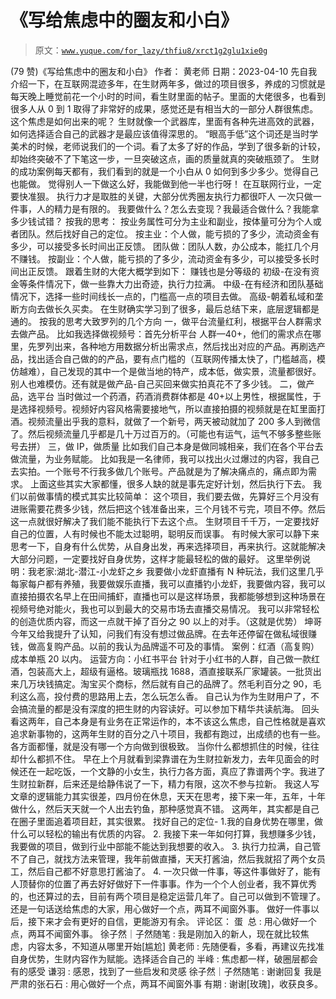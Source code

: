 # 《写给焦虑中的圈友和小白》

> 原文：[`www.yuque.com/for_lazy/thfiu8/xrct1g2glu1xie0g`](https://www.yuque.com/for_lazy/thfiu8/xrct1g2glu1xie0g)

<ne-h2 id="4343a085" data-lake-id="4343a085"><ne-heading-ext><ne-heading-anchor></ne-heading-anchor><ne-heading-fold></ne-heading-fold></ne-heading-ext><ne-heading-content><ne-text id="u668a6ca5">(79 赞)《写给焦虑中的圈友和小白》</ne-text></ne-heading-content></ne-h2> <ne-p id="u5ca7850e" data-lake-id="u5ca7850e"><ne-text id="u8e4c6b3b">作者： 黄老师</ne-text></ne-p> <ne-p id="ud843efe2" data-lake-id="ud843efe2"><ne-text id="u2acb86c8">日期：2023-04-10</ne-text></ne-p> <ne-p id="u3b9b7fff" data-lake-id="u3b9b7fff"><ne-text id="u930132e5">先自我介绍一下，在互联网混迹多年，在生财两年多，做过的项目很多，养成的习惯就是每天晚上睡觉前花一个小时的时间，看生财里面的帖子。里面的大佬很多，也看到很多人从 0 到 1 取得了非常好的成果，感觉还是有相当大的一部分人群很焦虑。这个焦虑是如何出来的呢？</ne-text></ne-p> <ne-p id="ua2477b3f" data-lake-id="ua2477b3f"><ne-text id="u6e1cb637">生财就像一个武器库，里面有各种先进高效的武器，</ne-text><ne-text id="u8f908d24" ne-bold="true">如何选择适合自己的武器才是最应该值得深思的</ne-text><ne-text id="u8f1be328">。</ne-text></ne-p> <ne-p id="ubb360f9a" data-lake-id="ubb360f9a"><ne-text id="u6fc357e9">“眼高手低”这个词还是当时学美术的时候，老师说我们的一个词。看了太多了好的作品，学到了很多新的计较，却始终突破不了下笔这一步，一旦突破这点，画的质量就真的突破瓶颈了。</ne-text></ne-p> <ne-p id="u3d601fed" data-lake-id="u3d601fed"><ne-text id="uad4476f2">生财的成功案例每天都有，我们看到的就是一个小白从 0 如何到多少多少。觉得自己也能做。</ne-text></ne-p> <ne-p id="u4b461ccd" data-lake-id="u4b461ccd"><ne-text id="uf7076825">觉得别人一下做这么好，我能做到他一半也行呀！</ne-text></ne-p> <ne-p id="uac2bb8c6" data-lake-id="uac2bb8c6"><ne-text id="u7279415d">在互联网行业，一定要快准狠。</ne-text></ne-p> <ne-p id="u705f7730" data-lake-id="u705f7730"><ne-text id="ufb08a6c2">执行力才是取胜的关键，大部分优秀圈友执行力都很吓人</ne-text></ne-p> <ne-p id="u98471de4" data-lake-id="u98471de4"><ne-text id="ucea192ac">一次只做一件事，人的精力是有限的。</ne-text></ne-p> <ne-p id="u2908b39d" data-lake-id="u2908b39d"><ne-text id="ucc0b7bb2">我要做什么？怎么去变现？我最适合做什么？我能拿多少钱试错？</ne-text></ne-p> <ne-p id="uaa0c4295" data-lake-id="uaa0c4295"><ne-text id="uc89f3138">按我的思考：</ne-text></ne-p> <ne-p id="u2415d905" data-lake-id="u2415d905"><ne-text id="u12330b17">按业务属性可分为主业和副业，按体量可分为个人或者团队。然后找好自己的定位。</ne-text></ne-p> <ne-p id="ub2f5db9b" data-lake-id="ub2f5db9b"><ne-text id="uda05e230">按主业：个人做，能亏损的了多少，流动资金有多少，可以接受多长时间出正反馈。</ne-text></ne-p> <ne-p id="u1245a936" data-lake-id="u1245a936"><ne-text id="ue721ea32">团队做：团队人数，办公成本，能扛几个月不赚钱。</ne-text></ne-p> <ne-p id="u78eca4a5" data-lake-id="u78eca4a5"><ne-text id="uf4cbda7c">按副业：个人做，能亏损的了多少，流动资金有多少，可以接受多长时间出正反馈。</ne-text></ne-p> <ne-p id="u3a31119c" data-lake-id="u3a31119c"><ne-text id="ucc547d1d">跟着生财的大佬大概学到如下： 赚钱也是分等级的</ne-text></ne-p> <ne-p id="u9e0a572d" data-lake-id="u9e0a572d"><ne-text id="ufd6fb50b">初级-在没有资金等条件情况下，做一些靠大力出奇迹，执行力拉满。</ne-text></ne-p> <ne-p id="ufc74d5a3" data-lake-id="ufc74d5a3"><ne-text id="u809af502">中级-在有经济和团队基础情况下，选择一些时间线长一点的，门槛高一点的项目去做。</ne-text></ne-p> <ne-p id="ua6eb12b1" data-lake-id="ua6eb12b1"><ne-text id="u7869f233">高级-朝着私域和垄断方向去做长久买卖。</ne-text></ne-p> <ne-p id="u866121cf" data-lake-id="u866121cf"><ne-text id="ue76521ef">在生财确实学习到了很多，最后总结下来，底层逻辑都是通的。</ne-text></ne-p> <ne-p id="udcd7dc06" data-lake-id="udcd7dc06"><ne-text id="u32dd40d7">按我的思考大致罗列的几个方向</ne-text></ne-p> <ne-p id="u5e9122eb" data-lake-id="u5e9122eb"><ne-text id="ud4ff2fb4">一，做平台流量红利，根据平台人群需求去做产品。</ne-text></ne-p> <ne-p id="ub50250ca" data-lake-id="ub50250ca"><ne-text id="u1ba319e3">比如我选择做视频号：首先分析平台</ne-text></ne-p> <ne-p id="ud696dddd" data-lake-id="ud696dddd"><ne-text id="u27098c3b">人群—40+，他们的需求点在哪里，先罗列出来，各种地方用数据分析出需求点，然后找出对应的产品。再刷选产品，找出适合自己做的的产品，要有点门槛的（互联网传播太快了，门槛越高，模仿越难），自己发现的其中一个是做当地的特产，成本低，做实景，流量都很好。别人也难模仿。还有就是做产品-自己买回来做实拍真花不了多少钱。</ne-text></ne-p> <ne-p id="u98de8f41" data-lake-id="u98de8f41"><ne-text id="uc0659934">二，做产品，选平台</ne-text></ne-p> <ne-p id="u124948b7" data-lake-id="u124948b7"><ne-text id="u9223bcd8">当时做过一个药酒，药酒消费群体都是 40+以上男性，根据属性，于是选择视频号。视频好内容风格需要接地气，所以直接拍摄的视频就是在缸里面打酒。视频流量出乎我的意料，就做了一个新号，两天被动就加了 200 多人到微信了。然后视频流量几乎都是几十万过百万的。（可能也有运气，运气不够多整些账号去拼）</ne-text></ne-p> <ne-p id="ub1d46d40" data-lake-id="ub1d46d40"><ne-text id="u8197e416">三，做 IP，做质量</ne-text></ne-p> <ne-p id="u31713190" data-lake-id="u31713190"><ne-text id="uaa243572">比如我们自己本身是做同城相亲，我们在各个平台去做流量，为业务赋能。</ne-text></ne-p> <ne-p id="ua2ddd46a" data-lake-id="ua2ddd46a"><ne-text id="u265678dd">比如我是一名律师，我可以找出火过爆过的内容，我自己去实拍。一个账号不行我多做几个账号。产品就是为了解决痛点的，痛点即为需求。</ne-text></ne-p> <ne-p id="u91a0a319" data-lake-id="u91a0a319"><ne-text id="u6e355224">上面这些其实大家都懂，很多人缺的就是事先定好计划，然后执行下去。</ne-text></ne-p> <ne-p id="uf3ece7b7" data-lake-id="uf3ece7b7"><ne-text id="u174e6f38">我们以前做事情的模式其实比较简单：</ne-text></ne-p> <ne-p id="u323b3a43" data-lake-id="u323b3a43"><ne-text id="u8a4c5c4d">这个项目，我们要去做，先算好三个月没有进账需要花费多少钱，然后把这个钱准备出来，三个月钱不亏完，项目不停。然后这一点就很好解决了我们能不能执行下去这个点。</ne-text></ne-p> <ne-p id="u403cfae5" data-lake-id="u403cfae5"><ne-text id="ud4707962">生财项目千千万，一定要找好自己的位置，人有时候也不能太过聪明，聪明反而误事。</ne-text></ne-p> <ne-p id="ue85dac53" data-lake-id="ue85dac53"><ne-text id="u8aa9b385">有时候大家可以静下来思考一下，自身有什么优势，从自身出发，再来选择项目，再来执行。这就能解决大部分问题，一定要找好自身优势，这样才能最轻松的做的最好。</ne-text></ne-p> <ne-p id="uef2c2e96" data-lake-id="uef2c2e96"><ne-text id="ub927a537">这里举例说明：我老家:湖北-潜江-小龙虾之乡</ne-text></ne-p> <ne-p id="u231830d5" data-lake-id="u231830d5"><ne-text id="u32a35e27">我要做小龙虾直播有 N 种玩法，我们这里几乎每家每户都有养殖，我要做娱乐直播，我可以直播钓小龙虾，我要做内容，我可以直接拍摄农名早上在田间捕虾，直播也可以是这样场景，我都能够想到这种场景在视频号绝对能火，我也可以到最大的交易市场去直播交易情况。</ne-text></ne-p> <ne-p id="uf3afe134" data-lake-id="uf3afe134"><ne-text id="ubb38fac4">我可以非常轻松的创造优质内容，而这一点就干掉了百分之 90 以上的对手。（这就是优势）</ne-text></ne-p> <ne-p id="ue4e548b6" data-lake-id="ue4e548b6"><ne-text id="uf204275a">坤哥今年又给我提升了认知，问我们有没有想过做品牌。在去年还停留在做私域很赚钱，做高复购产品。以前的我认为品牌遥不可及的事情。</ne-text></ne-p> <ne-p id="uf363241a" data-lake-id="uf363241a"><ne-text id="uc6abdd67">案例：红酒（高复购）成本单瓶 20 以内。</ne-text></ne-p> <ne-p id="u00d84124" data-lake-id="u00d84124"><ne-text id="u3ae9a8e1">运营方向：小红书平台</ne-text></ne-p> <ne-p id="ucc0d244d" data-lake-id="ucc0d244d"><ne-text id="uaabd3eaf">针对于小红书的人群，自己做一款红酒，包装高大上，超级有逼格。玻璃瓶找 1688，酒直接联系厂家罐装。一批货出来几万块钱搞定。淘宝买个商标，然后就有自己的品牌了。然毛利百分之 90，毛利这么高，投付费的思路用上去，怎么玩怎么香。</ne-text></ne-p> <ne-p id="udd29f1bd" data-lake-id="udd29f1bd"><ne-text id="u788fd864">自己认为作为生财用户了，不会搞流量的都是没有深度的把生财的内容读好。可以参加下精华共读航海。</ne-text></ne-p> <ne-p id="u56fd4ef5" data-lake-id="u56fd4ef5"><ne-text id="u4f9e4891">回头看这两年，自己本身是有业务在正常运作的，本不该这么焦虑，自己性格就是喜欢追求新事物的，这两年生财的百分之八十项目，我都有跑过，出成绩的也有一些。各方面都懂，就是没有哪一个方向做到很极致。</ne-text></ne-p> <ne-p id="ua3162654" data-lake-id="ua3162654"><ne-text id="u808c7aad">当你什么都想抓住的时候，往往却什么都抓不住。</ne-text></ne-p> <ne-p id="u13ca1ebc" data-lake-id="u13ca1ebc"><ne-text id="u09a6b745">早在上个月就看到梁靠谱在为生财拉新发力，去年见面会的时候还在一起吃饭，一个文静的小女生，执行力各方面，真应了靠谱两个字。我进了生财拉新群，后来还是给静伟说了一下，精力有限，这次不参与拉新。</ne-text></ne-p> <ne-p id="u4294df37" data-lake-id="u4294df37"><ne-text id="u8fe16613">我这人写文章的逻辑能力其实很差，四月份在休息，天天在思考，接下来一年，五年，十年做什么，然后天天就一个人出去钓鱼，那种感觉真不错。</ne-text></ne-p> <ne-p id="ua473e2ab" data-lake-id="ua473e2ab"><ne-text id="u0ba1ada4">这两年，其实都是自己在圈子里面追着项目赶，其实很累。</ne-text></ne-p> <ne-p id="ud9e2b741" data-lake-id="ud9e2b741"><ne-text id="u993101d3">找好自己的定位-</ne-text></ne-p> <ne-p id="uc5895999" data-lake-id="uc5895999"><ne-text id="u82bebf91">1.我的自身优势在哪里，做什么可以轻松的输出有优质的内容。</ne-text></ne-p> <ne-p id="ue2b2a61b" data-lake-id="ue2b2a61b"><ne-text id="u537a5722">2. 我接下来一年如何打算，我想赚多少钱，我要做的项目，做到行业中部能不能达到我想要的收入。</ne-text></ne-p> <ne-p id="u156d2221" data-lake-id="u156d2221"><ne-text id="u27e16022">3. 执行力拉满，自己管不了自己，就找方法来管理，我年前做直播，天天打酱油，然后我就招了两个女员工，然后自己都不好意思打酱油了。</ne-text></ne-p> <ne-p id="u8b12a611" data-lake-id="u8b12a611"><ne-text id="u8723a592">4. 一次只做一件事，等这件事做好了，能有人顶替你的位置了再去好好做好下一件事事。作为一个个人创业者，我不算优秀的，也还算过的去，目前有两个项目是稳定运营几年了。自己可以做到不管理了。</ne-text></ne-p> <ne-p id="u1e186568" data-lake-id="u1e186568"><ne-text id="ucabf8420">还是一句话送给焦虑的大家，用心做好一个点，两耳不闻窗外事。</ne-text></ne-p> <ne-p id="u45cf84d5" data-lake-id="u45cf84d5"><ne-text id="ub18aa2b7">做好一件事以后，接下来才会有更好的自信，更能游刃有余。</ne-text></ne-p> <ne-hole id="u3950479e" data-lake-id="u3950479e"><ne-card data-card-name="hr" data-card-type="block" id="qbcof" data-event-boundary="card"><ne-p id="ua9ba652d" data-lake-id="ua9ba652d"><ne-text id="u77691617">评论区：</ne-text></ne-p> <ne-p id="u2ddd6d86" data-lake-id="u2ddd6d86"><ne-text id="u6915cfa5">蛋  总 : 用心做好一个点，两耳不闻窗外事。</ne-text> <ne-text id="u7ac5dff0">徐子然｜子然随笔 : 我是刚加入的新人，现在就比较焦虑，内容太多，不知道从哪里开始[尴尬]</ne-text> <ne-text id="ua4530ef1">黄老师 : 先随便看，多看，再建议先找准自身优势，生财内容作为赋能。选择适合自己的</ne-text> <ne-text id="u55914f53">半峰 : 焦虑都一样，破圈层都会有的感受</ne-text> <ne-text id="u7b7e377d">谦羽 : 感恩，找到了一些启发和灵感</ne-text> <ne-text id="ufbb5577c">徐子然｜子然随笔 : 谢谢回复</ne-text> <ne-text id="uac119b28">我是严肃的张石石 : 用心做好一个点，两耳不闻窗外事</ne-text> <ne-text id="u82323e09">有期 : 谢谢[玫瑰]，收获良多。</ne-text></ne-p></ne-card></ne-hole>